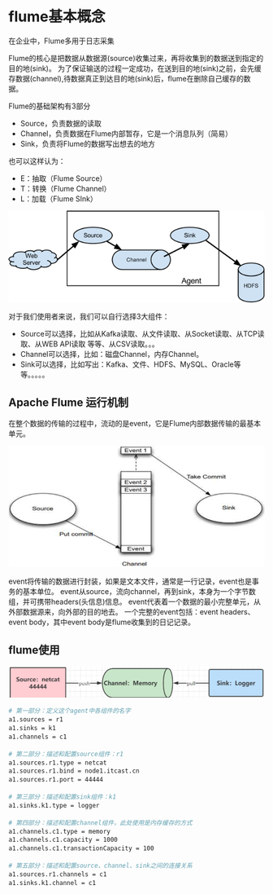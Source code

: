 # flume基本概念

在企业中，Flume多用于日志采集

Flume的核心是把数据从数据源(source)收集过来，再将收集到的数据送到指定的目的地(sink)。
为了保证输送的过程一定成功，在送到目的地(sink)之前，会先缓存数据(channel),待数据真正到达目的地(sink)后，flume在删除自己缓存的数据。

Flume的基础架构有3部分

- Source，负责数据的读取
- Channel，负责数据在Flume内部暂存，它是一个消息队列（简易）
- Sink，负责将Flume的数据写出想去的地方

也可以这样认为：

- E：抽取（Flume Source）
- T：转换（Flume Channel）
- L：加载（Flume SInk）

![alt text](flume基础架构.png)

对于我们使用者来说，我们可以自行选择3大组件：

- Source可以选择，比如从Kafka读取、从文件读取、从Socket读取、从TCP读取、从WEB API读取 等等、从CSV读取。。。
- Channel可以选择，比如：磁盘Channel，内存Channel。
- Sink可以选择，比如写出：Kafka、文件、HDFS、MySQL、Oracle等等。。。。。

## Apache Flume 运行机制

在整个数据的传输的过程中，流动的是event，它是Flume内部数据传输的最基本单元。

![alt text](flume运行机制.png)

event将传输的数据进行封装，如果是文本文件，通常是一行记录，event也是事务的基本单位。
event从source，流向channel，再到sink，本身为一个字节数组，并可携带headers(头信息)信息。
event代表着一个数据的最小完整单元，从外部数据源来，向外部的目的地去。
一个完整的event包括：event headers、event body，其中event body是flume收集到的日记记录。

## flume使用

![alt text](flume使用.png)

```sh
# 第一部分：定义这个agent中各组件的名字
a1.sources = r1
a1.sinks = k1
a1.channels = c1

# 第二部分：描述和配置source组件：r1
a1.sources.r1.type = netcat
a1.sources.r1.bind = node1.itcast.cn
a1.sources.r1.port = 44444

# 第三部分：描述和配置sink组件：k1
a1.sinks.k1.type = logger

# 第四部分：描述和配置channel组件，此处使用是内存缓存的方式
a1.channels.c1.type = memory
a1.channels.c1.capacity = 1000
a1.channels.c1.transactionCapacity = 100

# 第五部分：描述和配置source、channel、sink之间的连接关系
a1.sources.r1.channels = c1
a1.sinks.k1.channel = c1
```
